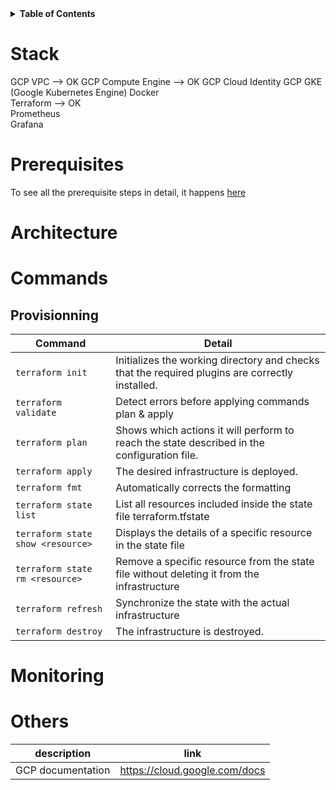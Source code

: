 <details>  
  <summary><strong>Table of Contents</strong></summary>  
  
  - [Stack](#stack)
  - [Prerequisites](#prerequisites)
  - [Architecture](#architecture)
  - [Commands](#commands)
    - [Provisionning](#provisionning)
  - [Naming Convention](#naming-convention)
  - [Monitoring](#monitoring)
</details>  



# Stack
GCP VPC --> OK
GCP Compute Engine --> OK
GCP Cloud Identity
GCP GKE (Google Kubernetes Engine)
Docker  
Terraform --> OK    
Prometheus  
Grafana  



# Prerequisites
To see all the prerequisite steps in detail, it happens [here](step_by_step_from_scratch/prerequisites)  



# Architecture



# Commands
## Provisionning
| Command                             | Detail                                                                                          |
|-------------------------------------|-------------------------------------------------------------------------------------------------|
| `terraform init`                    | Initializes the working directory and checks that the required plugins are correctly installed. |
| `terraform validate`                | Detect errors before applying commands plan & apply                                             |
| `terraform plan`                    | Shows which actions it will perform to reach the state described in the configuration file.     |
| `terraform apply`                   | The desired infrastructure is deployed.                                                         |
| `terraform fmt`                     | Automatically corrects the formatting                                                           |
| `terraform state list`              | List all resources included inside the state file terraform.tfstate                             |
| `terraform state show <resource>`   | Displays the details of a specific resource in the state file                                   |
| `terraform state rm <resource>`     | Remove a specific resource from the state file without deleting it from the infrastructure      |
| `terraform refresh`                 | Synchronize the state with the actual infrastructure                                            |
| `terraform destroy`                 | The infrastructure is destroyed.                                                                |


##



# Monitoring



# Others
| description       | link                          |
|-------------------|-------------------------------|
| GCP documentation | https://cloud.google.com/docs |
